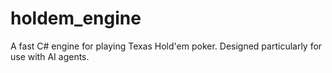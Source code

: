 holdem_engine
=============

A fast C# engine for playing Texas Hold'em poker. Designed particularly for use with AI agents.